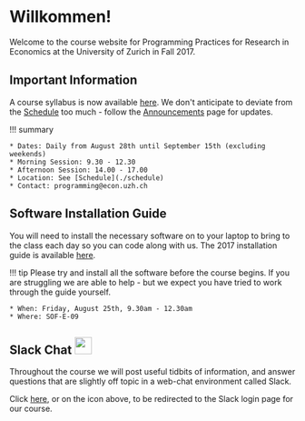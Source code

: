 # Willkommen!

Welcome to the course website for Programming Practices for Research in Economics at the University of Zurich in Fall 2017.


## Important Information

A course syllabus is now available [here](assets/pp4rs-syllabus.pdf).
We don't anticipate to deviate from the [Schedule](./schedule) too much - follow the [Announcements](./announcments) page for updates.

!!! summary

    * Dates: Daily from August 28th until September 15th (excluding weekends)
    * Morning Session: 9.30 - 12.30
    * Afternoon Session: 14.00 - 17.00
    * Location: See [Schedule](./schedule)
    * Contact: programming@econ.uzh.ch

## Software Installation Guide

You will need to install the necessary software on to your laptop to bring to the class each day so you can code along with us.
The 2017 installation guide is available [here](https://pp4rs.github.io/installation-guide/).

!!! tip
    Please try and install all the software before the course begins.
    If you are struggling we are able to help - but we expect you have tried to work through the guide yourself.

    * When: Friday, August 25th, 9.30am - 12.30am
    * Where: SOF-E-09

## Slack Chat [<img src="https://maxcdn.icons8.com/Share/icon/Logos//slack1600.png" height="30" />](https://pp4rs.slack.com/)

Throughout the course we will post useful tidbits of information, and answer questions that are slightly off topic in a web-chat environment called Slack.

Click [here](https://pp4rs.slack.com/), or on the icon above, to be redirected to the Slack login page for our course.
